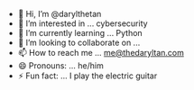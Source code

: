 - 👋 Hi, I’m @darylthetan
- 👀 I’m interested in ... cybersecurity
- 🌱 I’m currently learning ... Python
- 💞️ I’m looking to collaborate on ...
- 📫 How to reach me ... me@thedaryltan.com
- 😄 Pronouns: ... he/him
- ⚡ Fun fact: ... I play the electric guitar

<!---
darylthetan/darylthetan is a ✨ special ✨ repository because its `README.md` (this file) appears on your GitHub profile.
You can click the Preview link to take a look at your changes.
--->
